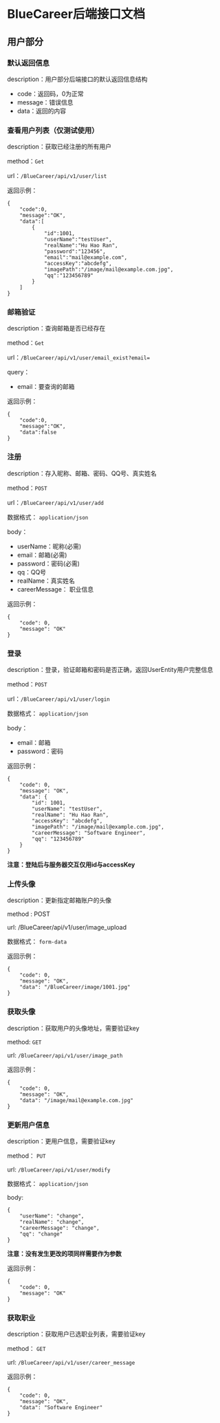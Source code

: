 # BlueCareer后端接口文档

## 用户部分

### 默认返回信息

description：用户部分后端接口的默认返回信息结构

* code：返回码，0为正常
* message：错误信息
* data：返回的内容

### 查看用户列表（仅测试使用）

description：获取已经注册的所有用户

method：`Get`

url：`/BlueCareer/api/v1/user/list`

返回示例：

    {  
    	"code":0,  
    	"message":"OK",  
    	"data":[  
    		{  
    			"id":1001,  
    			"userName":"testUser",  
    			"realName":"Hu Hao Ran",  
    			"password":"123456",  
    			"email":"mail@example.com",  
    			"accessKey":"abcdefg",  
    			"imagePath":"/image/mail@example.com.jpg",  
    			"qq":"123456789"  
    		}  
    	]	  
    }

### 邮箱验证

description：查询邮箱是否已经存在

method：`Get`

url：`/BlueCareer/api/v1/user/email_exist?email=`

query：

* email：要查询的邮箱

返回示例：

	{  
    	"code":0,  
		"message":"OK",  
    	"data":false  
	}

### 注册

description：存入昵称、邮箱、密码、QQ号、真实姓名

method：`POST`

url：`/BlueCareer/api/v1/user/add`


数据格式： `application/json`

body：

* userName：昵称(必需)
* email：邮箱(必需)
* password：密码(必需)
* qq：QQ号
* realName：真实姓名
* careerMessage： 职业信息

返回示例：

	{  
	    "code": 0,  
	    "message": "OK"  
	}

### 登录

description：登录，验证邮箱和密码是否正确，返回UserEntity用户完整信息

method：`POST`

url：`/BlueCareer/api/v1/user/login`

数据格式： `application/json`

body：

* email：邮箱
* password：密码

返回示例：  

	{  
	    "code": 0,  
	    "message": "OK",  
	    "data": {  
	        "id": 1001,  
	        "userName": "testUser",  
	        "realName": "Hu Hao Ran",  
	        "accessKey": "abcdefg",  
	        "imagePath": "/image/mail@example.com.jpg",  
	        "careerMessage": "Software Engineer",  
	        "qq": "123456789"  
	    }  
	}

**注意：登陆后与服务器交互仅用id与accessKey**

### 上传头像

description：更新指定邮箱账户的头像

method : POST

url: /BlueCareer/api/v1/user/image_upload

数据格式： `form-data`

返回示例：

	{
	    "code": 0,
	    "message": "OK",
	    "data": "/BlueCareer/image/1001.jpg"
	}


### 获取头像

description：获取用户的头像地址，需要验证key

method: `GET`

url: `/BlueCareer/api/v1/user/image_path`

返回示例：

	{
	    "code": 0,
	    "message": "OK",
	    "data": "/image/mail@example.com.jpg"
	}

### 更新用户信息

description：更用户信息，需要验证key

method： `PUT`

url: `/BlueCareer/api/v1/user/modify`

数据格式： `application/json`

body:

    {
        "userName": "change",
        "realName": "change",
        "careerMessage": "change",
        "qq": "change"
    }
    
**注意：没有发生更改的项同样需要作为参数**

返回示例：

	{  
	    "code": 0,  
	    "message": "OK"  
	}

### 获取职业

description：获取用户已选职业列表，需要验证key

method： `GET`

url: `/BlueCareer/api/v1/user/career_message`

返回示例：

	{  
	    "code": 0,  
	    "message": "OK",  
	    "data": "Software Engineer"  
	}